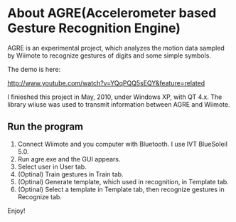 # About AGRE(Accelerometer based Gesture Recognition Engine)

AGRE is an experimental project, which analyzes the motion data sampled by Wiimote to recognize gestures
of digits and some simple symbols.

The demo is here:

http://www.youtube.com/watch?v=YQqPQQ5sEQY&feature=related


I finieshed this project in May, 2010, under Windows XP, with QT 4.x. The library wiiuse was used to transmit information between AGRE and Wiimote.

## Run the program

1. Connect Wiimote and you computer with Bluetooth. I use IVT BlueSoleil 5.0.
2. Run agre.exe and the GUI appears.
3. Select user in User tab.
4. (Optinal) Train gestures in Train tab.
5. (Optinal) Generate template, which used in recognition, in Template tab.
6. (Optinal) Select a template in Template tab, then recognize gestures in Recognize tab. 

Enjoy!

